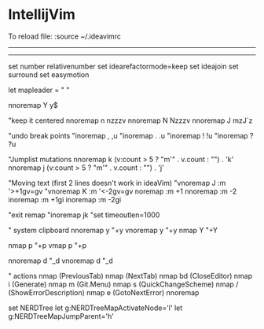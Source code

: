 # IntellijVim

To reload file:
:source ~/.ideavimrc 

--------------------

--------------------

set number relativenumber
set idearefactormode=keep
set ideajoin
set surround
set easymotion

let mapleader = " "

nnoremap Y y$

"keep it centered
nnoremap n nzzzv
nnoremap N Nzzzv
nnoremap J mzJ`z

"undo break points
"inoremap , ,<C-g>u
"inoremap . .<C-g>u
"inoremap ! !<C-g>u
"inoremap ? ?<C-g>u

"Jumplist mutations
nnoremap <exp> k (v:count > 5 ? "m'" .  v.count : "") . 'k'
nnoremap <exp> j (v:count > 5 ? "m'" .  v.count : "") . 'j'

"Moving text (first 2 lines doesn't work in ideaVim)
"vnoremap J :m '>+1<CR>gv=gv
"vnoremap K :m '<-2<CR>gv=gv
noremap <C-j> :m +1<CR>
nnoremap <C-k> :m -2<CR>
inoremap <C-j> <Esc>:m +1<CR>gi
inoremap <C-k> <Esc>:m -2<CR>gi

"exit remap
"inoremap jk <Esc>
"set timeoutlen=1000

" system clipboard
nnoremap <leader>y "+y
vnoremap <leader>y "+y
nmap <leader>Y "+Y

nmap <leader>p "+p
vmap <leader>p "+p

nnoremap <leader>d "_d
vnoremap <leader>d "_d

" actions
nmap <C-h> <action>(PreviousTab)
nmap <C-l> <action>(NextTab)
nmap <leader>bd <action>(CloseEditor)
nmap <leader>i <action>(Generate)
nmap <leader>m <action>(Git.Menu)
nmap <leader>s <action>(QuickChangeScheme)
nmap <leader>/ <action>(ShowErrorDescription)
nmap <leader>e <action>(GotoNextError)
nnoremap <leader><leader> <C-Tab>

set NERDTree
let g:NERDTreeMapActivateNode='l'
let g:NERDTreeMapJumpParent='h'
